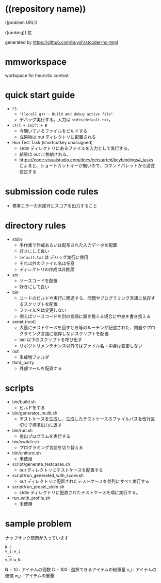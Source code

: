 # ((repository name))

((problem URL))

((ranking)) 位

generated by https://github.com/buyoh/atcoder-hc-tmpl

# mmworkspace

workspace for heuristic contest

# quick start guide

- `F5`
  - `"[local] g++ - Build and debug active file"`
  - デバッグ実行する。入力は `stdin/default.txt`。
- `ctrl + shift + B`
  - 今開いているファイルをビルドする
  - 成果物は out ディレクトリに配置される
- Run Test Task (shortcutkey unassigned)
  - stdin ディレクトリにあるファイルを入力として実行する。
  - 結果は out に格納される。
  - https://code.visualstudio.com/docs/getstarted/keybindings#_tasks によると、ショートカットキーが無いので、コマンドパレットから適宜設定する

# submission code rules

- 標準エラーの末尾行にスコアを出力すること

# directory rules

- stdin
  - 手作業で作成あるいは配布された入力データを配置
  - 好きにして良い
  - `default.txt` は デバッグ実行に使用
  - それ以外のファイル名は任意
  - ディレクトリの作成は非推奨
- src
  - ソースコードを配置
  - 好きにして良い
- bin
  - コードのビルドや実行に関連する、問題やプログラミング言語に依存するスクリプトを配置
  - ファイル名は変更しない
  - 例えばソースコードを別の言語に置き換える場合に中身を書き換える
- ~~script~~ (root)
  - 大量にテストケースを回すとき等のルーチンが記述された、問題やプログラミング言語に依存しないスクリプトを配置
  - bin 以下のスクリプトを呼び出す
  - リポジトリメンテナンス以外ではファイル名・中身は変更しない
- out
  - 生成物フォルダ
- third_party
  - 外部ツールを配置する

# scripts

- bin/build.sh
  - ビルドをする
- bin/generator_multi.sh
  - テストケースを生成し、生成したテストケースのファイルパスを改行区切りで標準出力に返す
- bin/run.sh
  - 提出プログラムを実行する
- bin/switch.sh
  - プログラミング言語を切り替える
- bin/unittest.sh
  - 未使用
- script/generate_testcases.sh
  - out ディレクトリにテストケースを配置する
- script/run_generated_with_score.sh
  - out ディレクトリに配置されたテストケースを並列にすべて実行する
- script/run_preset_stdin.sh
  - stdin ディレクトリに配置されたテストケースを順に実行する。
- run_with_profile.sh
  - 未使用

# sample problem

ナップサック問題が入っています

```
N C
v_1 w_1
...
v_N w_N
```

N = 10 : アイテムの個数
C = 100 : 選択できるアイテムの総重量
v_i : アイテムの価値
w_i : アイテムの重量
